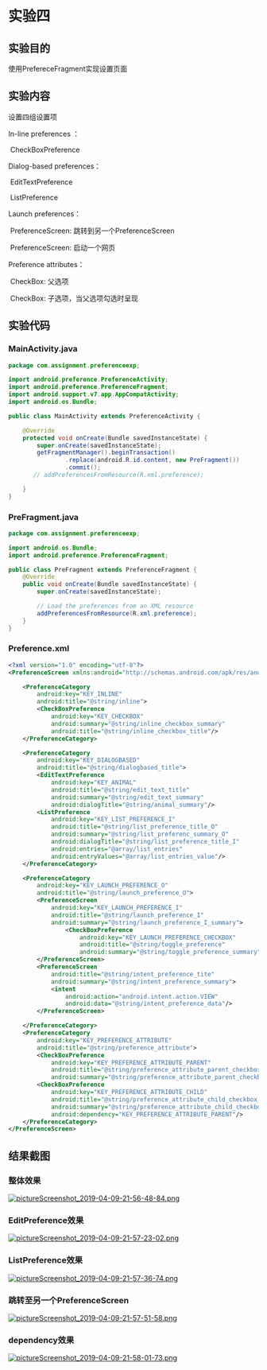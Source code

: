 # 实验四

## 实验目的

使用PrefereceFragment实现设置页面

## 实验内容

设置四组设置项 

In-line preferences ：

​	CheckBoxPreference 

Dialog-based preferences：	

​	EditTextPreference 

​	ListPreference 

Launch preferences：

​	PreferenceScreen: 跳转到另一个PreferenceScreen 

​	PreferenceScreen: 启动一个网页 

Preference attributes：

​	CheckBox: 父选项 

​	CheckBox: 子选项，当父选项勾选时呈现

## 实验代码

### MainActivity.java

```java
package com.assignment.preferenceexp;

import android.preference.PreferenceActivity;
import android.preference.PreferenceFragment;
import android.support.v7.app.AppCompatActivity;
import android.os.Bundle;

public class MainActivity extends PreferenceActivity {

    @Override
    protected void onCreate(Bundle savedInstanceState) {
        super.onCreate(savedInstanceState);
        getFragmentManager().beginTransaction()
                .replace(android.R.id.content, new PreFragment())
                .commit();
       // addPreferencesFromResource(R.xml.preference);

    }
}
```

### PreFragment.java

```java
package com.assignment.preferenceexp;

import android.os.Bundle;
import android.preference.PreferenceFragment;

public class PreFragment extends PreferenceFragment {
    @Override
    public void onCreate(Bundle savedInstanceState) {
        super.onCreate(savedInstanceState);

        // Load the preferences from an XML resource
        addPreferencesFromResource(R.xml.preference);
    }
}
```

### Preference.xml

```xml
<?xml version="1.0" encoding="utf-8"?>
<PreferenceScreen xmlns:android="http://schemas.android.com/apk/res/android">

    <PreferenceCategory
        android:key="KEY_INLINE"
        android:title="@string/inline">
        <CheckBoxPreference
            android:key="KEY_CHECKBOX"
            android:summary="@string/inline_checkbox_summary"
            android:title="@string/inline_checkbox_title"/>
    </PreferenceCategory>

    <PreferenceCategory
        android:key="KEY_DIALOGBASED"
        android:title="@string/dialogbased_title">
        <EditTextPreference
            android:key="KEY_ANIMAL"
            android:title="@string/edit_text_title"
            android:summary="@string/edit_text_summary"
            android:dialogTitle="@string/animal_summary"/>
        <ListPreference
            android:key="KEY_LIST_PREFERENCE_I"
            android:title="@string/list_preference_title_O"
            android:summary="@string/list_preferenc_summary_O"
            android:dialogTitle="@string/list_preference_title_I"
            android:entries="@array/list_entries"
            android:entryValues="@array/list_entries_value"/>
    </PreferenceCategory>

    <PreferenceCategory
        android:key="KEY_LAUNCH_PREFERENCE_O"
        android:title="@string/launch_preference_O">
        <PreferenceScreen
            android:key="KEY_LAUNCH_PREFERENCE_I"
            android:title="@string/launch_preference_I"
            android:summary="@string/launch_preference_I_summary">
                <CheckBoxPreference
                    android:key="KEY_LAUNCH_PREFERENCE_CHECKBOX"
                    android:title="@string/toggle_preference"
                    android:summary="@string/toggle_preference_summary"/>
        </PreferenceScreen>
        <PreferenceScreen
            android:title="@string/intent_preference_tite"
            android:summary="@string/intent_preference_summary">
            <intent
                android:action="android.intent.action.VIEW"
                android:data="@string/intent_preference_data"/>
        </PreferenceScreen>

    </PreferenceCategory>
    <PreferenceCategory
        android:key="KEY_PREFERENCE_ATTRIBUTE"
        android:title="@string/preference_attribute">
        <CheckBoxPreference
            android:key="KEY_PREFERENCE_ATTRIBUTE_PARENT"
            android:title="@string/preference_attribute_parent_checkbox_title"
            android:summary="@string/preference_attribute_parent_checkbox_summary"/>
        <CheckBoxPreference
            android:key="KEY_PREFERENCE_ATTRIBUTE_CHILD"
            android:title="@string/preference_attribute_child_checkbox_title"
            android:summary="@string/preference_attribute_child_checkbox_summary"
            android:dependency="KEY_PREFERENCE_ATTRIBUTE_PARENT"/>
    </PreferenceCategory>
</PreferenceScreen>
```

## 结果截图

### 整体效果

[![pictureScreenshot_2019-04-09-21-56-48-84.png](https://i.loli.net/2019/04/09/5cacad176dc4c.png)](https://i.loli.net/2019/04/09/5cacad176dc4c.png)

### EditPreference效果

[![pictureScreenshot_2019-04-09-21-57-23-02.png](https://i.loli.net/2019/04/09/5cacad5521da3.png)](https://i.loli.net/2019/04/09/5cacad5521da3.png)

### ListPreference效果

[![pictureScreenshot_2019-04-09-21-57-36-74.png](https://i.loli.net/2019/04/09/5cacad82a99db.png)](https://i.loli.net/2019/04/09/5cacad82a99db.png)

### 跳转至另一个PreferenceScreen

[![pictureScreenshot_2019-04-09-21-57-51-58.png](https://i.loli.net/2019/04/09/5cacada54e38c.png)](https://i.loli.net/2019/04/09/5cacada54e38c.png)

### dependency效果

[![pictureScreenshot_2019-04-09-21-58-01-73.png](https://i.loli.net/2019/04/09/5cacb0ad4d94c.png)](https://i.loli.net/2019/04/09/5cacb0ad4d94c.png)